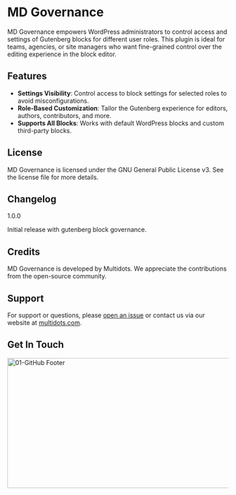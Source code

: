 # MD Governance

MD Governance empowers WordPress administrators to control access and settings of Gutenberg blocks for different user roles. This plugin is ideal for teams, agencies, or site managers who want fine-grained control over the editing experience in the block editor.

## Features
* **Settings Visibility**: Control access to block settings for selected roles to avoid misconfigurations.
* **Role-Based Customization**: Tailor the Gutenberg experience for editors, authors, contributors, and more.
* **Supports All Blocks**: Works with default WordPress blocks and custom third-party blocks.

## License
MD Governance is licensed under the GNU General Public License v3. See the license file for more details.

## Changelog
1.0.0

Initial release with gutenberg block governance.

## Credits
MD Governance is developed by Multidots. We appreciate the contributions from the open-source community.

## Support
For support or questions, please [open an issue](https://github.com/multidots/md-governance/issues) or contact us via our website at [multidots.com](http://multidots.com/).


## Get In Touch
<a href="https://www.multidots.com/contact-us/" rel="nofollow"><img width="1692" height="296" alt="01-GitHub Footer" src="https://github.com/user-attachments/assets/6b9d63e7-3990-472d-acb9-5e4e51b446fc" /></a>
